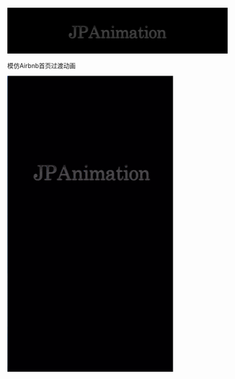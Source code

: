 <p align="center" >
<img src="Images/logo.png" title="JPNavigationController logo" float=left>
</p>

模仿Airbnb首页过渡动画

<p align="left" >
<img src="Images/JPAnimationDemo.gif" title="JPAnimationDemo" float=left>
</p>
